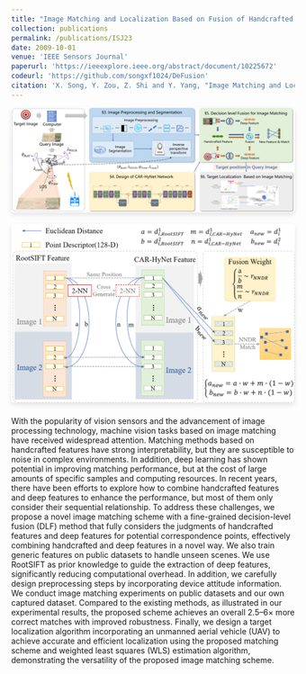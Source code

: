 ```yaml
---
title: "Image Matching and Localization Based on Fusion of Handcrafted and Deep Features"
collection: publications
permalink: /publications/ISJ23
date: 2009-10-01
venue: 'IEEE Sensors Journal'
paperurl: 'https://ieeexplore.ieee.org/abstract/document/10225672'
codeurl: 'https://github.com/songxf1024/DeFusion'
citation: 'X. Song, Y. Zou, Z. Shi and Y. Yang, "Image Matching and Localization Based on Fusion of Handcrafted and Deep Features," in IEEE Sensors Journal, vol. 23, no. 19, pp. 22967-22983, 1 Oct.1, 2023.'
---
```


<div style="gap: 10px; display: flex; flex-direction: column; align-items: center;">
    <img src="/images/publications/ISJ23/System Architecture.png" alt="Image 1" style="width: 800px; height: auto; border-radius: 5px; box-shadow: 0 4px 8px rgba(0, 0, 0, 0.1); margin-bottom: 10px;">
    <img src="/images/publications/ISJ23/Decision Level Fusion.png" alt="Image 2" style="width: 800px; height: auto; border-radius: 5px; box-shadow: 0 4px 8px rgba(0, 0, 0, 0.1); margin-bottom: 10px;">
</div>

With the popularity of vision sensors and the advancement of image processing technology, machine vision tasks based on image matching have received widespread attention. Matching methods based on handcrafted features have strong interpretability, but they are susceptible to noise in complex environments. In addition, deep learning has shown potential in improving matching performance, but at the cost of large amounts of specific samples and computing resources. In recent years, there have been efforts to explore how to combine handcrafted features and deep features to enhance the performance, but most of them only consider their sequential relationship. To address these challenges, we propose a novel image matching scheme with a fine-grained decision-level fusion (DLF) method that fully considers the judgments of handcrafted features and deep features for potential correspondence points, effectively combining handcrafted and deep features in a novel way. We also train generic features on public datasets to handle unseen scenes. We use RootSIFT as prior knowledge to guide the extraction of deep features, significantly reducing computational overhead. In addition, we carefully design preprocessing steps by incorporating device attitude information. We conduct image matching experiments on public datasets and our own captured dataset. Compared to the existing methods, as illustrated in our experimental results, the proposed scheme achieves an overall 2.5–6× more correct matches with improved robustness. Finally, we design a target localization algorithm incorporating an unmanned aerial vehicle (UAV) to achieve accurate and efficient localization using the proposed matching scheme and weighted least squares (WLS) estimation algorithm, demonstrating the versatility of the proposed image matching scheme.

